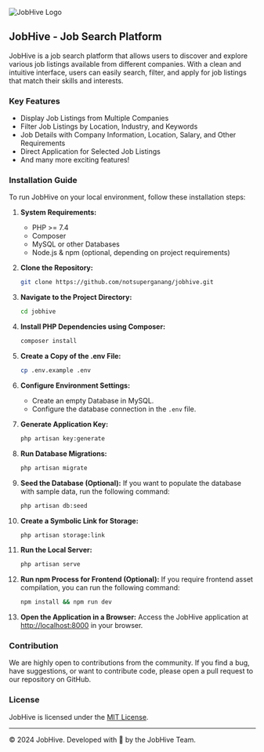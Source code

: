 ![JobHive Logo](/storage/JobHive-Logo.png)

## JobHive - Job Search Platform

JobHive is a job search platform that allows users to discover and explore various job listings available from different companies. With a clean and intuitive interface, users can easily search, filter, and apply for job listings that match their skills and interests.

### Key Features

-   Display Job Listings from Multiple Companies
-   Filter Job Listings by Location, Industry, and Keywords
-   Job Details with Company Information, Location, Salary, and Other Requirements
-   Direct Application for Selected Job Listings
-   And many more exciting features!

### Installation Guide

To run JobHive on your local environment, follow these installation steps:

1. **System Requirements:**

    - PHP >= 7.4
    - Composer
    - MySQL or other Databases
    - Node.js & npm (optional, depending on project requirements)

2. **Clone the Repository:**

    ```bash
    git clone https://github.com/notsuperganang/jobhive.git
    ```

3. **Navigate to the Project Directory:**

    ```bash
    cd jobhive
    ```

4. **Install PHP Dependencies using Composer:**

    ```bash
    composer install
    ```

5. **Create a Copy of the .env File:**

    ```bash
    cp .env.example .env
    ```

6. **Configure Environment Settings:**

    - Create an empty Database in MySQL.
    - Configure the database connection in the `.env` file.

7. **Generate Application Key:**

    ```bash
    php artisan key:generate
    ```

8. **Run Database Migrations:**

    ```bash
    php artisan migrate
    ```

9. **Seed the Database (Optional):**
   If you want to populate the database with sample data, run the following command:

    ```bash
    php artisan db:seed
    ```

10. **Create a Symbolic Link for Storage:**

    ```bash
    php artisan storage:link
    ```

11. **Run the Local Server:**

    ```bash
    php artisan serve
    ```

12. **Run npm Process for Frontend (Optional):**
    If you require frontend asset compilation, you can run the following command:

    ```bash
    npm install && npm run dev
    ```

13. **Open the Application in a Browser:**
    Access the JobHive application at [http://localhost:8000](http://localhost:8000) in your browser.

### Contribution

We are highly open to contributions from the community. If you find a bug, have suggestions, or want to contribute code, please open a pull request to our repository on GitHub.

### License

JobHive is licensed under the [MIT License](LICENSE).

---

© 2024 JobHive. Developed with 💼 by the JobHive Team.
